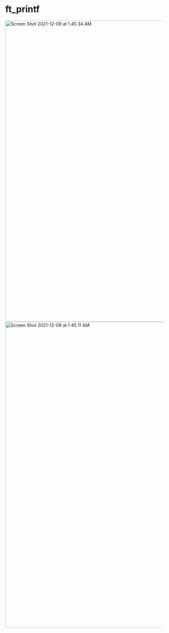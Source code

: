 # ft_printf
<img width="959" alt="Screen Shot 2021-12-09 at 1 45 34 AM" src="https://user-images.githubusercontent.com/90298161/145314092-569bc12f-bbe3-4496-837d-ef4e625ca8f4.png">
<img width="974" alt="Screen Shot 2021-12-09 at 1 45 11 AM" src="https://user-images.githubusercontent.com/90298161/145314257-329d9644-7fb7-45b4-8243-904a620bc7d8.png">
